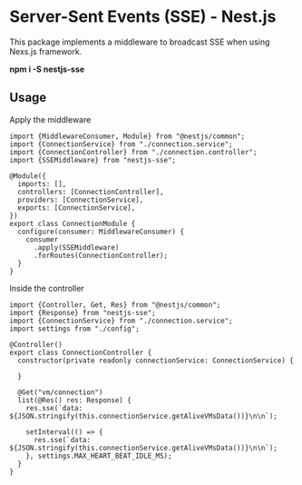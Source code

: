 # Server-Sent Events (SSE) - Nest.js
This package implements a middleware to broadcast SSE when using Nexs.js framework.

**npm i -S nestjs-sse**

## Usage

Apply the middleware

    import {MiddlewareConsumer, Module} from "@nestjs/common";  
    import {ConnectionService} from "./connection.service";  
    import {ConnectionController} from "./connection.controller";  
    import {SSEMiddleware} from "nestjs-sse";  
      
    @Module({  
      imports: [],  
      controllers: [ConnectionController],  
      providers: [ConnectionService],  
      exports: [ConnectionService],  
    })  
    export class ConnectionModule {  
      configure(consumer: MiddlewareConsumer) {  
        consumer  
          .apply(SSEMiddleware)  
          .forRoutes(ConnectionController);  
      }  
    }

Inside the controller

    import {Controller, Get, Res} from "@nestjs/common";  
    import {Response} from "nestjs-sse";  
    import {ConnectionService} from "./connection.service";  
    import settings from "./config";  
      
    @Controller()  
    export class ConnectionController {  
      constructor(private readonly connectionService: ConnectionService) {  
      
      }  
      
      @Get("vm/connection")  
      list(@Res() res: Response) {  
        res.sse(`data: ${JSON.stringify(this.connectionService.getAliveVMsData())}\n\n`);  
      
        setInterval(() => {  
          res.sse(`data: ${JSON.stringify(this.connectionService.getAliveVMsData())}\n\n`);  
        }, settings.MAX_HEART_BEAT_IDLE_MS);  
      }  
    }
